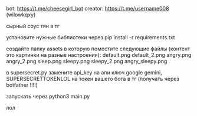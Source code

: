 bot: https://t.me/cheesegirl_bot
creator: https://t.me/username008 (wilowkqxy)

сырный соус тян в тг

установите нужные библиотеки через pip install -r requirements.txt

создайте папку assets в которую поместите следующие файлы (контент это картинки на разные настроения):
  default.png
  default_2.png
  angry.png
  angry_2.png
  sleep.png
  sleepy.png
  sleepy_2.png
  angry_sleepy.png

в supersecret.py замените api_key на апи ключ google gemini, SUPERSECRETTOKENLOL на токен вашего бота в тг (получать через botfather !!!!)

запускать через python3 main.py

лол

